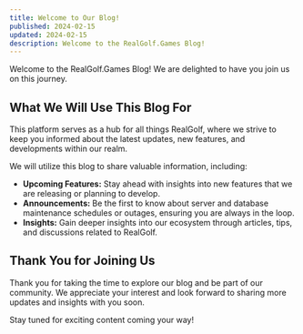 ```yaml
---
title: Welcome to Our Blog!
published: 2024-02-15
updated: 2024-02-15
description: Welcome to the RealGolf.Games Blog!
---
```


Welcome to the RealGolf.Games Blog! We are delighted to have you join us on this journey.

## What We Will Use This Blog For

This platform serves as a hub for all things RealGolf, where we strive to keep you informed about the latest updates, new features, and developments within our realm.

We will utilize this blog to share valuable information, including:

- **Upcoming Features:** Stay ahead with insights into new features that we are releasing or planning to develop.
- **Announcements:** Be the first to know about server and database maintenance schedules or outages, ensuring you are always in the loop.
- **Insights:** Gain deeper insights into our ecosystem through articles, tips, and discussions related to RealGolf.

## Thank You for Joining Us

Thank you for taking the time to explore our blog and be part of our community. We appreciate your interest and look forward to sharing more updates and insights with you soon.

Stay tuned for exciting content coming your way!

